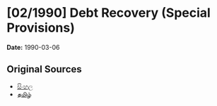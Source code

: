 # [02/1990] Debt Recovery (Special Provisions)

**Date:** 1990-03-06

## Original Sources

- [සිංහල](https://documents.gov.lk/view/acts/1990/3/02-1990_S.pdf)
- [தமிழ்](https://documents.gov.lk/view/acts/1990/3/02-1990_T.pdf)
